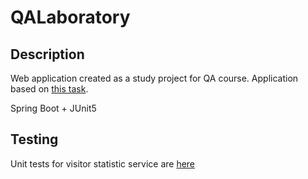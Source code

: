 # QALaboratory

## Description
Web application created as a study project for QA course.
Application based on <a href="https://www.codewars.com/kata/58fa9898dfec0ef150000014">this task</a>.  
  
Spring Boot + JUnit5

## Testing
Unit tests for visitor statistic service are <a href="src/test/java/qa/concurrency/laboratory/VisitorStatisticsServiceTest.java">here</a>
